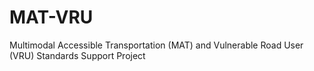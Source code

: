 # MAT-VRU
Multimodal Accessible Transportation (MAT) and Vulnerable Road User (VRU) Standards Support Project
